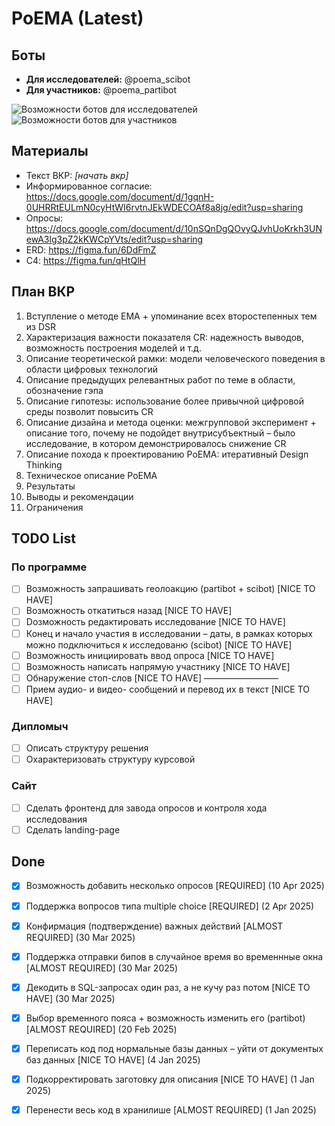 # PoEMA (Latest)

## Боты
- **Для исследователей:** @poema_scibot
- **Для участников:** @poema_partibot
  
![Возможности ботов для исследователей](https://drive.google.com/file/d/1j4LywTz0p23olcbYmkdjO7k6NkBG74uN/view?usp=sharing)
![Возможности ботов для участников](https://drive.google.com/file/d/1j4LywTz0p23olcbYmkdjO7k6NkBG74uN/view?usp=sharing)

## Материалы
- Текст ВКР: _[начать вкр]_
- Информированное согласие: https://docs.google.com/document/d/1gqnH-0UHRRtEULmN0cyHtWI6rvtnJEkWDECOAf8a8jg/edit?usp=sharing
- Опросы: https://docs.google.com/document/d/10nSQnDgQOvyQJvhUoKrkh3UNewA3lg3pZ2kKWCpYVts/edit?usp=sharing
- ERD: https://figma.fun/6DdFmZ
- C4: https://figma.fun/qHtQlH

## План ВКР
1. Вступление о методе ЕМА + упоминание всех второстепенных тем из DSR
2. Характеризация важности показателя CR: надежность выводов, возможность построения моделей и т.д. 
3. Описание теоретической рамки: модели человеческого поведения в области цифровых технологий 
4. Описание предыдущих релевантных работ по теме в области, обозначение гэпа
5. Описание гипотезы: использование более привычной цифровой среды позволит повысить CR
6. Описание дизайна и метода оценки: межгрупповой эксперимент + описание того, почему не подойдет внутрисубъектный – было исследование, в котором демонстрировалось снижение CR
7. Описание похода к проектированию PoEMA: итеративный Design Thinking
8. Техническое описание PoEMA
9. Результаты 
10. Выводы и рекомендации
11. Ограничения

## TODO List
### По программе
- [ ] Возможность запрашивать геолоакцию (partibot + scibot) [NICE TO HAVE]
- [ ] Возможность откатиться назад [NICE TO HAVE]
- [ ] Dозможность редактировать исследование [NICE TO HAVE]
- [ ] Конец и начало участия в исследовании – даты, в рамках которых можно подключиться к исследованю (scibot) [NICE TO HAVE]
- [ ] Возможность инициировать ввод опроса [NICE TO HAVE]
- [ ] Возможность написать напрямую участнику [NICE TO HAVE]
- [ ] Обнаружение стоп-слов [NICE TO HAVE]
–––––––––––––––––
- [ ] Прием аудио- и видео- сообщений и перевод их в текст [NICE TO HAVE]

### Дипломыч
- [ ] Описать структуру решения
- [ ] Охарактеризовать структуру курсовой
      
### Сайт
- [ ] Сделать фронтенд для завода опросов и контроля хода исследования
- [ ] Сделать landing-page

## Done
- [X] Возможность добавить несколько опросов [REQUIRED] (10 Apr 2025) 
- [X] Поддержка вопросов типа multiple choice [REQUIRED] (2 Apr 2025) 
- [X] Конфирмация (подтверждение) важных действий [ALMOST REQUIRED] (30 Mar 2025) 
- [X] Поддержка отправки бипов в случайное время во временнные окна [ALMOST REQUIRED] (30 Mar 2025)
- [X] Декодить в SQL-запросах один раз, а не кучу раз потом [NICE TO HAVE] (30 Mar 2025)
- [X] Выбор временного пояса + возможность изменить его (partibot) [ALMOST REQUIRED] (20 Feb 2025)
- [X] Переписать код под нормальные базы данных – уйти от документых баз данных [NICE TO HAVE] (4 Jan 2025)
- [X] Подкорректировать заготовку для описания [NICE TO HAVE] (1 Jan 2025)
- [X] Перенести весь код в хранилише [ALMOST REQUIRED] (1 Jan 2025)

